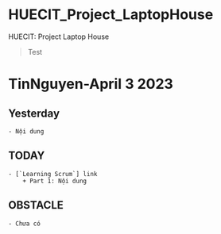 # HUECIT_Project_LaptopHouse
HUECIT: Project Laptop House 
>Test

# TinNguyen-April 3 2023
## Yesterday
    - Nội dung
## TODAY
    - [`Learning Scrum`] link
        + Part 1: Nội dung
## OBSTACLE
    - Chưa có
